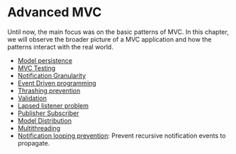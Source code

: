 # Advanced MVC

Until now, the main focus was on the basic patterns of MVC. In this chapter,
we will observe the broader picture of a MVC application and how the patterns interact
with the real world.

* [Model persistence](model_persistence.md)
* [MVC Testing](mvc_testing.md)
* [Notification Granularity](notification_granularity.md)
* [Event Driven programming](event_driven_programming.md)
* [Thrashing prevention](trashing_prevention.md)
* [Validation](validation.md)
* [Lapsed listener problem](lapsed_listener_problem.md)
* [Publisher Subscriber](publisher_subscriber.md)
* [Model Distribution](model_distribution.md)
* [Multithreading](multithreading.md)
* [Notification looping prevention](28_notification_looping_prevention.md): Prevent recursive notification events to propagate.
